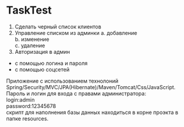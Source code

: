 # TaskTest
1. Сделать черный список клиентов
2. Управление списком из админки
a. добавление                   
b. изменение       
с. удаление            
3. Авторизация в админ
- с помощью логина и пароля              
- с помощью соцсетей  

Приложение с использованием технолоний Spring/Security/MVC/JPA(Hibernate)/Maven/Tomcat/Css/JavaScript.          
Пароль и логин для входа c правами администратора:                        
login:admin    
password:12345678    
скрипт для наполнения базы данных находиться в корне проэкта в папке resources.
